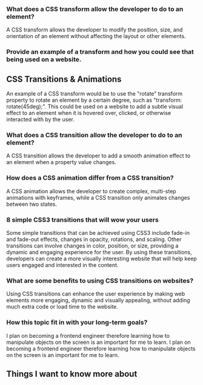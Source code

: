 ### What does a CSS transform allow the developer to do to an element?
A CSS transform allows the developer to modify the position, size, and orientation of an element without affecting the layout or other elements.
### Provide an example of a transform and how you could see that being used on a website.
## CSS Transitions & Animations
An example of a CSS transform would be to use the "rotate" transform property to rotate an element by a certain degree, such as "transform: rotate(45deg);". This could be used on a website to add a subtle visual effect to an element when it is hovered over, clicked, or otherwise interacted with by the user.
### What does a CSS transition allow the developer to do to an element?
A CSS transition allows the developer to add a smooth animation effect to an element when a property value changes.
### How does a CSS animation differ from a CSS transition?
A CSS animation allows the developer to create complex, multi-step animations with keyframes, while a CSS transition only animates changes between two states.
### 8 simple CSS3 transitions that will wow your users
 Some simple transitions that can be achieved using CSS3 include fade-in and fade-out effects, changes in opacity, rotations, and scaling. Other transitions can involve changes in color, position, or size, providing a dynamic and engaging experience for the user. By using these transitions, developers can create a more visually interesting website that will help keep users engaged and interested in the content.
### What are some benefits to using CSS transitions on websites?
Using CSS transitions can enhance the user experience by making web elements more engaging, dynamic and visually appealing, without adding much extra code or load time to the website.
### How this topic fit in with your long-term goals?
I plan on becoming a frontend engineer therefore learning how to manipulate objects on the screen is an important for me to learn. 
I plan on becoming a frontend engineer therefore learning how to manipulate objects on the screen is an important for me to learn. 

## Things I want to know more about